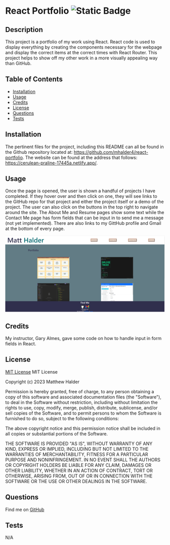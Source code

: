 # React Portfolio	![Static Badge](https://img.shields.io/badge/MIT_License-grey)
## Description
This project is a portfolio of my work using React. React code is used to display everything by creating the components necessary for the webpage and display the correct items at the correct times with React Router. This project helps to show off my other work in a more visually appealing way than GitHub.
## Table of Contents
- [Installation](#installation)
- [Usage](#usage)
- [Credits](#credits)
- [License](#license)
- [Questions](#questions)
- [Tests](#tests)
## Installation
The pertinent files for the project, including this README can all be found in the Github repository located at: https://github.com/mhalder4/react-portfolio. The website can be found at the address that follows: https://cerulean-praline-17445a.netlify.app/.
## Usage
Once the page is opened, the user is shown a handful of projects I have completed. If they hover over and then click on one, they will see links to the GitHub repo for that project and either the project itself or a demo of the project. The user can also click on the buttons in the top right to navigate around the site. The About Me and Resume pages show some text while the Contact Me page has form fields that can be input in to send me a message (not yet implemented). There are also links to my GittHub profile and Gmail at the bottom of every page.

![A screenshot of the completed webpage.](./src/assets/images/projects/react-portfolio.png)



## Credits
My instructor, Gary Almes, gave some code on how to handle input in form fields in React.
## License
[MIT License](https://choosealicense.com/licenses/mit/)
MIT License

Copyright (c) 2023 Matthew Halder

Permission is hereby granted, free of charge, to any person obtaining a copy
of this software and associated documentation files (the "Software"), to deal
in the Software without restriction, including without limitation the rights
to use, copy, modify, merge, publish, distribute, sublicense, and/or sell
copies of the Software, and to permit persons to whom the Software is
furnished to do so, subject to the following conditions:

The above copyright notice and this permission notice shall be included in all
copies or substantial portions of the Software.

THE SOFTWARE IS PROVIDED "AS IS", WITHOUT WARRANTY OF ANY KIND, EXPRESS OR
IMPLIED, INCLUDING BUT NOT LIMITED TO THE WARRANTIES OF MERCHANTABILITY,
FITNESS FOR A PARTICULAR PURPOSE AND NONINFRINGEMENT. IN NO EVENT SHALL THE
AUTHORS OR COPYRIGHT HOLDERS BE LIABLE FOR ANY CLAIM, DAMAGES OR OTHER
LIABILITY, WHETHER IN AN ACTION OF CONTRACT, TORT OR OTHERWISE, ARISING FROM,
OUT OF OR IN CONNECTION WITH THE SOFTWARE OR THE USE OR OTHER DEALINGS IN THE
SOFTWARE.
## Questions
Find me on [GitHub](https://github.com/mhalder4)
## Tests
N/A

